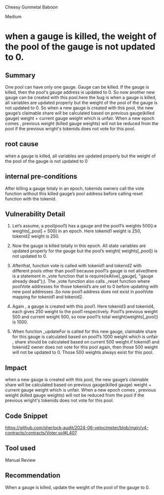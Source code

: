 Cheesy Gunmetal Baboon

Medium

# when a gauge is killed, the weight of the pool of the gauge is not updated to 0.

## Summary
One pool can have only one gauge. Gauge can be killed. If the gauge is killed, then the pool's gauge address is updated to 0.  So now  another new  gauge can be created with this pool.here the bug is when a gauge is killed, all variables are updated properly but the weight of the pool of the gauge is not updated to 0. So when a new  gauge is created with this pool, the new gauge’s claimable share will be calculated based on previous gauge(killed gauge) weight + current gauge weight which is unfair. When a new epoch comes , previous weight (killed gauge weights) will not be reduced from the pool if the previous wright's tokenids does not vote for this pool.

## root cause
when a gauge is killed, all variables are updated properly but the weight of the pool of the gauge is not updated to 0

## internal pre-conditions 
After killing a gauge totaly in an epoch, tokenids owners call the vote function without this killed gauge’s pool address before calling reset function with the tokenid.


## Vulnerability Detail
1. Let’s assume, a pool(pool1) has a gauge and the pool1’s weights 500(i.e weights[_pool] = 500) in an epoch. Here tokenid1 weight is 250, tokenid2 weight is 250.

2. Now the gauge is killed totally in this epoch. All state variables are updated properly for the gauge but the pool’s weight( weights[_pool]) is not updated to 0.

3. Afterthat, function vote is called with tokenid1 and tokenid2 with different pools other than pool1 because pool1’s gauge is not alive(there is a statement in _vote function that is   require(isAlive[_gauge], "gauge already dead");). The _vote function also calls _reset function where poolVote addresses for those tokenid’s are set to 0 before updating with new pool addresses .So now pool1 address does not exist in poolVote mapping for tokenid1 and tokenid2.

4. Again , a gauge is created with this pool1. Here tokenid3 and  tokenid4, each gives 250 weight to the pool1 respectively. Pool1’s previous weight 500 and current weight 500, so now pool1’s total weight(weights[_pool]) is 1000.

5. When  function _updateFor is called for this new gauge,  claimable share for this gauge is calculated based on pool1’s 1000 weight which is unfair , share should be calculated based on current 500 weight.if tokenid1 and tokenid2 owner does not vote for this pool again, then those 500 weight will not be updated to 0. Those 500 weights always exist for this pool.


## Impact
 when a new  gauge is created with this pool, the new gauge’s claimable share will be calculated based on previous gauge(killed gauge) weight + current gauge weight which is unfair. When a new epoch comes , previous weight (killed gauge weights) will not be reduced from the pool if the previous wright's tokenids does not vote for this pool.

## Code Snippet
https://github.com/sherlock-audit/2024-06-velocimeter/blob/main/v4-contracts/contracts/Voter.sol#L407
## Tool used

Manual Review

## Recommendation
When a gauge is killed, update  the weight of the pool of the gauge to 0.
